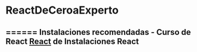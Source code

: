 # ReactDeCeroaExperto

======
Instalaciones recomendadas - Curso de React
[React](https://gist.github.com/Klerith/4a4abfd88a88b2d1f16efd95fea41362) de Instalaciones React
-----------
